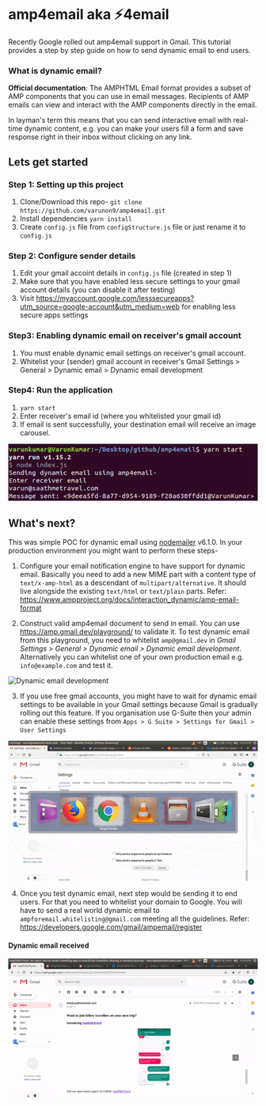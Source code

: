 # amp4email aka ⚡4email

Recently Google rolled out amp4email support in Gmail. This tutorial provides a step by step guide on how to send dynamic email to end users.

### What is dynamic email?

**Official documentation**: The AMPHTML Email format provides a subset of AMP components that you can use in email messages. Recipients of AMP emails can view and interact with the AMP components directly in the email.

In layman's term this means that you can send interactive email with real-time dynamic content, e.g. you can make your users fill a form and save response right in their inbox without clicking on any link.

## Lets get started

### Step 1: Setting up this project

1. Clone/Download this repo- `git clone https://github.com/varunon9/amp4email.git`
2. Install dependencies `yarn install`
3. Create `config.js` file from `configStructure.js` file or just rename it to `config.js`

### Step 2: Configure sender details

1. Edit your gmail accoint details in `config.js` file (created in step 1)
2. Make sure that you have enabled less secure settings to your gmail account details (you can disable it after testing)
3. Visit https://myaccount.google.com/lesssecureapps?utm_source=google-account&utm_medium=web for enabling less secure apps settings

### Step3: Enabling dynamic email on receiver's gmail account

1. You must enable dynamic email settings on receiver's gmail account.
2. Whitelist your (sender) gmail account in receiver's Gmail Settings > General > Dynamic email > Dynamic email development


### Step4: Run the application

1. `yarn start`
2. Enter receiver's email id (where you whitelisted your gmail id)
3. If email is sent successfully, your destination email will receive an image carousel.

![Run app](./images/amp4email-run.png)


## What's next?

This was simple POC for dynamic email using [nodemailer](https://github.com/nodemailer/nodemailer) v6.1.0. In your production environment you might want to perform these steps-

1. Configure your email notification engine to have support for dynamic email. Basically you need to add a new MIME part with a content type of `text/x-amp-html` as a descendant of `multipart/alternative`. It should live alongside the existing `text/html` or `text/plain` parts. Refer: https://www.ampproject.org/docs/interaction_dynamic/amp-email-format

2. Construct valid amp4email document to send in email. You can use https://amp.gmail.dev/playground/ to validate it. To test dynamic email from this playground, you need to whitelist  `amp@gmail.dev` in *Gmail Settings > General > Dynamic email > Dynamic email development*. Alternatively you can whitelist one of your own production email e.g. `info@example.com` and test it.

![Dynamic email development](https://image.prntscr.com/image/j7Qw7El2ToWpO6RqGB85bQ.png)

3. If you use free gmail accounts, you might have to wait for dynamic email settings to be available in your Gmail settings because Gmail is gradually rolling out this feature. If you organisation use G-Suite then your admin can enable these settings from `Apps > G Suite > Settings for Gmail > User Settings`

![Dynamic email development](./images/g-suite-enable-dynamic-email.gif)

4. Once you test dynamic email, next step would be sending it to end users. For that you need to whitelist your domain to Google. You will have to send a real world dynamic email to `ampforemail.whitelisting@gmail.com` meeting all the guidelines. Refer: https://developers.google.com/gmail/ampemail/register


#### Dynamic email received

![Dynamic email received](./images/dynamic-email-demo.gif)